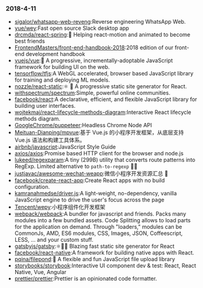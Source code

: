 ### 2018-4-11 
* [sigalor/whatsapp-web-reveng](https://github.com//sigalor/whatsapp-web-reveng):Reverse engineering WhatsApp Web. 
* [yue/wey](https://github.com//yue/wey):Fast open source Slack desktop app 
* [drcmda/react-spring](https://github.com//drcmda/react-spring):🙌 Helping react-motion and animated to become best friends 
* [FrontendMasters/front-end-handbook-2018](https://github.com//FrontendMasters/front-end-handbook-2018):2018 edition of our front-end development handbook 
* [vuejs/vue](https://github.com//vuejs/vue):🖖 A progressive, incrementally-adoptable JavaScript framework for building UI on the web. 
* [tensorflow/tfjs](https://github.com//tensorflow/tfjs):A WebGL accelerated, browser based JavaScript library for training and deploying ML models. 
* [nozzle/react-static](https://github.com//nozzle/react-static):⚛️ 🚀 A progressive static site generator for React. 
* [withspectrum/spectrum](https://github.com//withspectrum/spectrum):Simple, powerful online communities. 
* [facebook/react](https://github.com//facebook/react):A declarative, efficient, and flexible JavaScript library for building user interfaces. 
* [wojtekmaj/react-lifecycle-methods-diagram](https://github.com//wojtekmaj/react-lifecycle-methods-diagram):Interactive React lifecycle methods diagram. 
* [GoogleChrome/puppeteer](https://github.com//GoogleChrome/puppeteer):Headless Chrome Node API 
* [Meituan-Dianping/mpvue](https://github.com//Meituan-Dianping/mpvue):基于 Vue.js 的小程序开发框架，从底层支持 Vue.js 语法和构建工具体系。 
* [airbnb/javascript](https://github.com//airbnb/javascript):JavaScript Style Guide 
* [axios/axios](https://github.com//axios/axios):Promise based HTTP client for the browser and node.js 
* [lukeed/regexparam](https://github.com//lukeed/regexparam):A tiny (299B) utility that converts route patterns into RegExp. Limited alternative to `path-to-regexp` 🙇‍♂️ 
* [justjavac/awesome-wechat-weapp](https://github.com//justjavac/awesome-wechat-weapp):微信小程序开发资源汇总 💯 
* [facebook/create-react-app](https://github.com//facebook/create-react-app):Create React apps with no build configuration. 
* [kamranahmedse/driver.js](https://github.com//kamranahmedse/driver.js):A light-weight, no-dependency, vanilla JavaScript engine to drive the user's focus across the page 
* [Tencent/wepy](https://github.com//Tencent/wepy):小程序组件化开发框架 
* [webpack/webpack](https://github.com//webpack/webpack):A bundler for javascript and friends. Packs many modules into a few bundled assets. Code Splitting allows to load parts for the application on demand. Through "loaders," modules can be CommonJs, AMD, ES6 modules, CSS, Images, JSON, Coffeescript, LESS, ... and your custom stuff. 
* [gatsbyjs/gatsby](https://github.com//gatsbyjs/gatsby):⚛️📄🚀 Blazing fast static site generator for React 
* [facebook/react-native](https://github.com//facebook/react-native):A framework for building native apps with React. 
* [pqina/filepond](https://github.com//pqina/filepond):🌊 A flexible and fun JavaScript file upload library 
* [storybooks/storybook](https://github.com//storybooks/storybook):Interactive UI component dev & test: React, React Native, Vue, Angular 
* [prettier/prettier](https://github.com//prettier/prettier):Prettier is an opinionated code formatter. 
